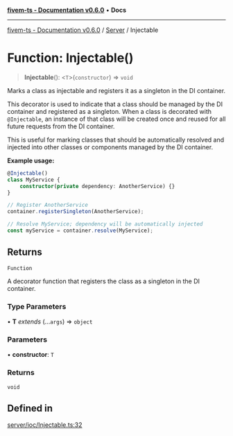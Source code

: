 [**fivem-ts - Documentation v0.6.0**](../../../README.md) • **Docs**

***

[fivem-ts - Documentation v0.6.0](../../../README.md) / [Server](../README.md) / Injectable

# Function: Injectable()

> **Injectable**(): \<`T`\>(`constructor`) => `void`

Marks a class as injectable and registers it as a singleton in the DI container.

This decorator is used to indicate that a class should be managed by the DI container and registered
as a singleton. When a class is decorated with `@Injectable`, an instance of that class will be created
once and reused for all future requests from the DI container.

This is useful for marking classes that should be automatically resolved and injected into other classes
or components managed by the DI container.

**Example usage:**

```ts
@Injectable()
class MyService {
    constructor(private dependency: AnotherService) {}
}

// Register AnotherService
container.registerSingleton(AnotherService);

// Resolve MyService; dependency will be automatically injected
const myService = container.resolve(MyService);
```

## Returns

`Function`

A decorator function that registers the class as a singleton in the DI container.

### Type Parameters

• **T** *extends* (...`args`) => `object`

### Parameters

• **constructor**: `T`

### Returns

`void`

## Defined in

[server/ioc/Injectable.ts:32](https://github.com/Purpose-Dev/fivem-ts/blob/main/src/server/ioc/Injectable.ts#L32)
